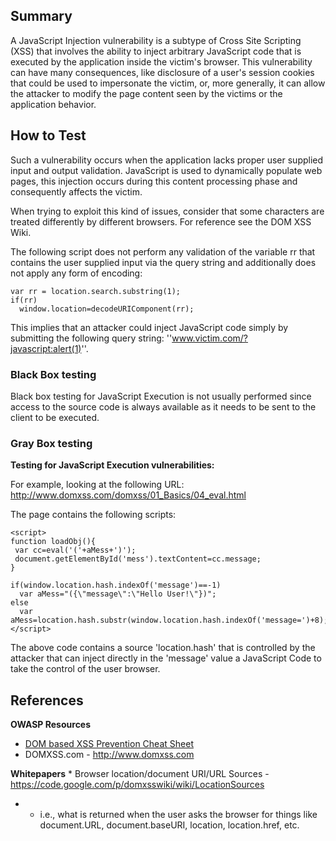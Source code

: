## Summary

A JavaScript Injection vulnerability is a subtype of Cross Site
Scripting (XSS) that involves the ability to inject arbitrary JavaScript
code that is executed by the application inside the victim's browser.
This vulnerability can have many consequences, like disclosure of a
user's session cookies that could be used to impersonate the victim, or,
more generally, it can allow the attacker to modify the page content
seen by the victims or the application behavior.

## How to Test

Such a vulnerability occurs when the application lacks proper user
supplied input and output validation. JavaScript is used to dynamically
populate web pages, this injection occurs during this content processing
phase and consequently affects the victim.

When trying to exploit this kind of issues, consider that some
characters are treated differently by different browsers. For reference
see the DOM XSS Wiki.

The following script does not perform any validation of the variable rr
that contains the user supplied input via the query string and
additionally does not apply any form of encoding:

    var rr = location.search.substring(1);
    if(rr)
      window.location=decodeURIComponent(rr);

This implies that an attacker could inject JavaScript code simply by
submitting the following query string:
''www.victim.com/?javascript:alert(1)''.

### Black Box testing

Black box testing for JavaScript Execution is not usually performed
since access to the source code is always available as it needs to be
sent to the client to be executed.

### Gray Box testing

**Testing for JavaScript Execution vulnerabilities:**

For example, looking at the following URL:
<http://www.domxss.com/domxss/01_Basics/04_eval.html>

The page contains the following scripts:

    <script>
    function loadObj(){
     var cc=eval('('+aMess+')');
     document.getElementById('mess').textContent=cc.message;
    }

    if(window.location.hash.indexOf('message')==-1)
      var aMess="({\"message\":\"Hello User!\"})";
    else
      var aMess=location.hash.substr(window.location.hash.indexOf('message=')+8);
    </script>

The above code contains a source 'location.hash' that is controlled by
the attacker that can inject directly in the 'message' value a
JavaScript Code to take the control of the user browser.

## References

**OWASP Resources**

  - [DOM based XSS Prevention Cheat
    Sheet](DOM_based_XSS_Prevention_Cheat_Sheet "wikilink")
  - DOMXSS.com - <http://www.domxss.com>

**Whitepapers**
\* Browser location/document URI/URL Sources -
<https://code.google.com/p/domxsswiki/wiki/LocationSources>

  -   - i.e., what is returned when the user asks the browser for things
        like document.URL, document.baseURI, location, location.href,
        etc.